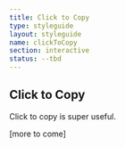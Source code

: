 ```yaml
---
title: Click to Copy
type: styleguide
layout: styleguide
name: clickToCopy
section: interactive
status: --tbd
---
```


<main markdown="1">

## Click to Copy

Click to copy is super useful.

[more to come]


</div>

</main>


